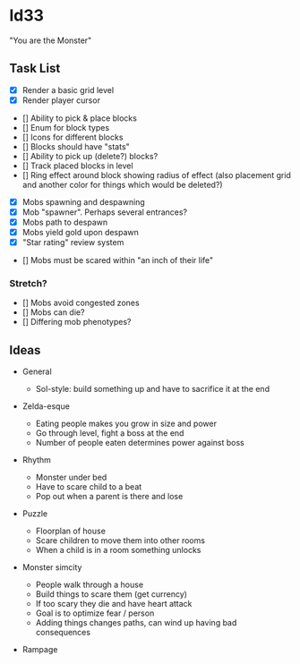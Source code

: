 # ld33

"You are the Monster"

## Task List

- [x] Render a basic grid level
- [x] Render player cursor
- [] Ability to pick & place blocks
- [] Enum for block types
- [] Icons for different blocks
- [] Blocks should have "stats"
- [] Ability to pick up (delete?) blocks?
- [] Track placed blocks in level
- [] Ring effect around block showing radius of effect (also placement grid and another color for things which would be deleted?)
- [x] Mobs spawning and despawning
- [x] Mob "spawner". Perhaps several entrances?
- [x] Mobs path to despawn
- [x] Mobs yield gold upon despawn
- [x] "Star rating" review system
- [] Mobs must be scared within "an inch of their life"

### Stretch?
- [] Mobs avoid congested zones
- [] Mobs can die?
- [] Differing mob phenotypes?

## Ideas

 - General
   - Sol-style: build something up and have to sacrifice it at the end

 - Zelda-esque
   - Eating people makes you grow in size and power
   - Go through level, fight a boss at the end
   - Number of people eaten determines power against boss
 - Rhythm
   - Monster under bed
   - Have to scare child to a beat
   - Pop out when a parent is there and lose
 - Puzzle
   - Floorplan of house
   - Scare children to move them into other rooms
   - When a child is in a room something unlocks
 - Monster simcity
   - People walk through a house
   - Build things to scare them (get currency)
   - If too scary they die and have heart attack
   - Goal is to optimize fear / person
   - Adding things changes paths, can wind up having bad consequences
 - Rampage
